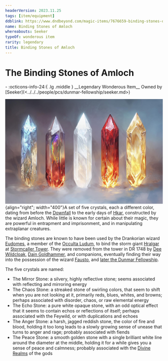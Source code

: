 ```yaml
---
headerVersion: 2023.11.25
tags: [item/equipment]
ddblink: https://www.dndbeyond.com/magic-items/7676659-binding-stones-of-amloch
name: Binding Stones of Amloch
whereabouts: Seeker
typeOf: wonderous item
rarity: legendary
title: Binding Stones of Amloch
---
```

# The Binding Stones of Amloch
<div class="grid cards ext-narrow-margin ext-one-column" markdown>
- :octicons-info-24:{ .lg .middle } __Legendary Wonderous Item__  
   Owned by [Seeker](<../../../people/pcs/dunmar-fellowship/seeker.md>)  
</div>


![Binding Stones](../../../assets/binding-stones.jpg){align="right"; width="400"}A set of five crystals, each a different color, dating from before the [Downfall](<../../../events/ancient/the-downfall.md>) to the early days of [Hkar](<../../../history/pre-downfall/hkar.md>), constructed by the wizard Amloch. 
While little is known for certain about their magic, they are powerful in entrapment and imprisonment, and in manipulating extraplanar creatures. 

The binding stones are known to have been used by the Drankorian wizard [Eudomes](<../../../people/historical-figures/eudomes.md>), a member of the [Occulta Ludum](<../../../groups/drankorian-societies/occulta-ludum.md>), to bind the storm giant [Hralgar](<../../../people/giants/hralgar.md>) at [Stormcaller Tower](<../../../gazetteer/greater-dunmar/dunmari-basin/stormcaller-tower.md>). They were removed from the tower in DR 1748 by [Dee Wildcloak](<../../../people/halflings/dee-wildcloak.md>), [Dain Goldhammer](<../../../people/dwarves/dain-goldhammer.md>), and companions, eventually finding their way into the possession of the wizard [Fausto](<../../../people/chardonians/fausto.md>), and [later the Dunmar Fellowship](<../session-notes/session-48-dufr.md>).

The five crystals are named:
- The Mirror Stone: a silvery, highly reflective stone; seems associated with reflecting and mirroring energy  
- The Chaos Stone: a streaked stone of swirling colors, that seem to shift when you are not looking at it, primarily reds, blues, whites, and browns; perhaps associated with disorder, chaos, or raw elemental energy  
- The Echo Stone: a pure white opaque stone, with an odd optical effect that it seems to contain echos or reflections of itself; perhaps associated with the Feywild, or with duplications and echoes  
- The Anger Stone: a harsh, jagged reddish stone, the color of fire and blood, holding it too long leads to a slowly growing sense of unease that turns to anger and rage; probably associated with fiends  
- The Peace Stone: a smooth golden stone with a single brilliant white line around the diameter at the middle, holding it for a while gives you a sense of peace and calmness; probably associated with the [Divine Realms](<../../../cosmology/spiritual-realms/divine-realms.md>) of the gods  

